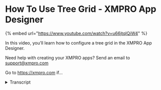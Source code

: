 # How To Use Tree Grid - XMPRO App Designer
{% embed url="https://www.youtube.com/watch?v=u66jtqIQiW4" %}



In this video, you’ll learn how to configure a tree grid in the XMPRO App Designer.

Need help with creating your XMPRO apps? Send an email to support@xmpro.com

Go to https://xmpro.com if...
<details>
<summary>Transcript</summary>In this video, you’ll learn how to configure a tree grid in the XMPRO App Designer.

Need help with creating your XMPRO apps? Send an email to support@xmpro.com

Go to https://xmpro.com if...
hi and welcome to another training video

from xm pro

today we will be looking at how to use

the tree grid component

as a prerequisite you should have

already gone through the video on how to

create and use data sources

if not then i recommend doing that first

the tree grip can be found in the basics

section of the box

to configure the tree grid first add a

data source

and then select the parent id column

the parent id column must refer to the

id column of

data source and if the parent id on the

row is null

that means that it doesn't have a parent

if we save this just as it is

and launch then we can see how the

trigger looks

[Music]

as you can see you can drop down on

sections

and for instance samantha bright has

a parent id 1 which is the id of john

hart

and greta sims has the parent id

2 which is samantha bright

if we go back to editing

we can configure the columns so i don't

want to see the

order so i can set that to visible no

and apply it

i don't want to see the parent id so i

can do the same thing

i want the position to be the first row

so i can reorder it there and then save

again

and if i launch then we'll see that

the position is the first row and the

first row

is the one that has the hierarchy in it

it makes much more sense that way

we can also alter the appearance visible

self-explanatory

you can hide or show borders headers

column lines and row lines so if i do

all that

then the grid's not going to have any

lines or headers

and it's just going to look like this

and in the behavior section we can allow

editing so

adding deleting updating and we can

change the edit mode from cell

to batch or row and you can also allow

selection

so if i say cell mode then

you'll be able to edit each cell

individually

if i say batch mode you can edit the

entire grid and there will be a button

in the top right

to save and if i say row mode then you

can edit each row

and when you click off the row it's

going to save it so i'm going to say

batch mode

and you can see there's the button in

the top right as well as

add a new row and undo

so if i click on something i can edit it

and i can undo that or i can say add a

child

to cll

selection doesn't play very well with

editing

sometimes we can click but if you click

on the

text it edits the text instead

if we go back to editing

you can also allow drag and drop and

show drag icons

so allowing drag and drop without show

drag icons will allow you to drag

and drop from anywhere if you sh if you

show the drag icons then it will add

a six dots icon to the left so then you

can only drag it from there

and enable column filtering row

filtering

and adjust column auto adjust column

widths

so column filtering is on each column

that will add

a filter button row filtering is

a search bar and the auto adjust

column widths will adjust the columns to

fit

their contents and column filtering and

row filtering

and require headers to be shown

so now we can see we've got the drag and

drop on the left here

we've got the row filter

and we've got the colon filter

you can use the action on click for

clicking on a row

so you can navigate to specific pages or

urls for more detail go

to the video on how to create pages and

navigate

you can also update data sources here by

clicking on the row

and if you want to know more information

about that go to a specific video

this has been how to use the tree grid

component
</details>
